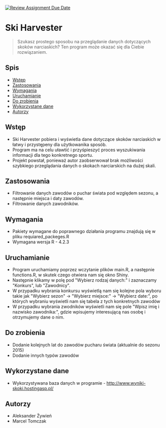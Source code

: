 [![Review Assignment Due Date](https://classroom.github.com/assets/deadline-readme-button-8d59dc4de5201274e310e4c54b9627a8934c3b88527886e3b421487c677d23eb.svg)](https://classroom.github.com/a/tauthlex)

# Ski Harvester
> Szukasz prostego sposobu na przeglądanie danych dotyczących skoków narciaskich? Ten program może okazać się dla Ciebie rozwiązaniem.

## Spis
* [Wstęp](#wstęp)
* [Zastosowania](#zastosowania)
* [Wymagania](#wymagania)
* [Uruchamianie](#uruchamianie)
* [Do zrobienia](#do-zrobienia)
* [Wykorzystane dane](#wykorzystane-dane)
* [Autorzy](#autorzy)


## Wstęp
- Ski Harvester pobiera i wyświetla dane dotyczące skoków narciaskich w łatwy i przystępeny dla użytkowanika sposób.
- Program ma na celu uławtić i przyśpieszyć proces wyszukiwania informacji dla tego konkretnego sportu.
- Projekt powstał, ponieważ autor zaobserwował brak możliwości szybkiego przeglądania danych o skokach narciarskich na dużej skali.


## Zastosowania
- Filtrowanie danych zawodów o puchar świata pod względem sezonu, a następnie miejsca i daty zawodów.
- Filtrowanie danych zawodników.


## Wymagania
- Pakiety wymagane do poprawnego działania programu znajdują się w pliku requiared_packeges.R
- Wymagana wersja R - 4.2.3

## Uruchamianie
- Program uruchamiamy poprzez wczytanie plików main.R, a następnie functions.R, w skutek czego otwiera nam się okno Shiny.
- Następnie klikamy w polę pod "Wybierz rodzaj danych:" i zaznaczamy "Konkurs", lub "Zawodnicy".
- W przypadku wybrania konkursu wyświetlą nam się kolejne pola wyboru takie jak "Wybierz sezon" -> "Wybierz miejsce:" -> "Wybierz date:", po których wybraniu wyświetli nam się tabela z tych konkretnych zawodów
- W przypadku wybrania zwodników wyświetli nam się pole "Wpisz imię i nazwisko zawodnika:", gdzie wpisujemy interesującą nas osobę i otrzymujemy dane o nim.

## Do zrobienia
- Dodanie kolejnych lat do zawodów pucharu świata (aktualnie do sezonu 2015)
- Dodanie innych typów zawodów

## Wykorzystane dane
- Wykorzystywana baza danych w programie - http://www.wyniki-skoki.hostingasp.pl/

## Autorzy
- Aleksander Żywień
- Marcel Tomczak